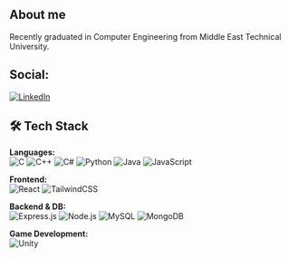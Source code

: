 ## About me 
Recently graduated in Computer Engineering from Middle East Technical University.

## Social:
[![LinkedIn](https://img.shields.io/badge/LinkedIn-%230077B5.svg?logo=linkedin&logoColor=white)](https://www.linkedin.com/in/okan-sa%C4%9Flam-8240591b4/)

## 🛠 Tech Stack

**Languages:**  
![C](https://img.shields.io/badge/-C-05122A?style=flat&logo=c)  ![C++](https://img.shields.io/badge/-C++-05122A?style=flat&logo=c%2B%2B)  ![C#](https://img.shields.io/badge/-CSharp-05122A?style=flat&logo=c-sharp)  ![Python](https://img.shields.io/badge/-Python-05122A?style=flat&logo=python)  ![Java](https://img.shields.io/badge/-Java-05122A?style=flat&logo=java)  ![JavaScript](https://img.shields.io/badge/-JavaScript-05122A?style=flat&logo=javascript)

**Frontend:**  
![React](https://img.shields.io/badge/-React-05122A?style=flat&logo=react)  ![TailwindCSS](https://img.shields.io/badge/-TailwindCSS-05122A?style=flat&logo=tailwindcss)

**Backend & DB:**  
![Express.js](https://img.shields.io/badge/-Express.js-05122A?style=flat&logo=express)  ![Node.js](https://img.shields.io/badge/-Node.js-05122A?style=flat&logo=node.js)  ![MySQL](https://img.shields.io/badge/-MySQL-05122A?style=flat&logo=mysql)  ![MongoDB](https://img.shields.io/badge/-MongoDB-05122A?style=flat&logo=mongodb)

**Game Development:**  
![Unity](https://img.shields.io/badge/-Unity-05122A?style=flat&logo=unity)

<!--
**okan-saglam/okan-saglam** is a ✨ _special_ ✨ repository because its `README.md` (this file) appears on your GitHub profile.

Here are some ideas to get you started:

- 🔭 I’m currently working on ...
- 🌱 I’m currently learning ...
- 👯 I’m looking to collaborate on ...
- 🤔 I’m looking for help with ...
- 💬 Ask me about ...
- 📫 How to reach me: ...
- 😄 Pronouns: ...
- ⚡ Fun fact: ...
-->

